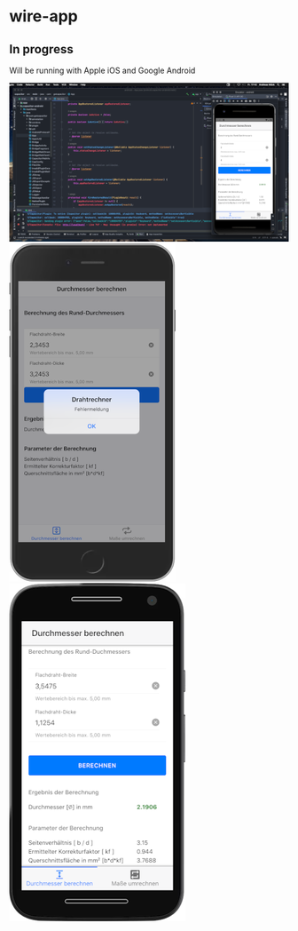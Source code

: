 # wire-app

## In progress

Will be running with Apple iOS and Google Android


![alt](studio.png) ![alt](ios.png) ![alt](android.png)



